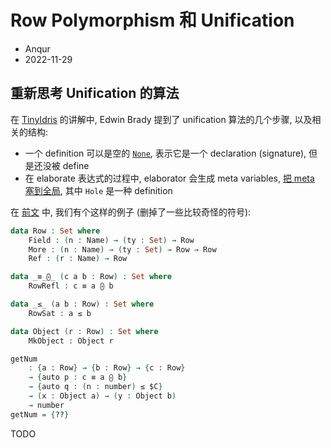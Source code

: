 # Row Polymorphism 和 Unification

* Anqur
* 2022-11-29

## 重新思考 Unification 的算法

在 [TinyIdris] 的讲解中, Edwin Brady 提到了 unification 算法的几个步骤, 以及相关的结构:

* 一个 definition 可以是空的 [`None`], 表示它是一个 declaration (signature), 但是还没被
  define
* 在 elaborate 表达式的过程中, elaborator 会生成 meta variables, [把 meta 塞到全局],
  其中 `Hole` 是一种 definition

在 [前文] 中, 我们有个这样的例子 (删掉了一些比较奇怪的符号):

```agda
data Row : Set where
    Field : (n : Name) → (ty : Set) → Row
    More : (n : Name) → (ty : Set) → Row → Row
    Ref : (r : Name) → Row

data _≡_⨀_ (c a b : Row) : Set where
    RowRefl : c ≡ a ⨀ b

data _≤_ (a b : Row) : Set where
    RowSat : a ≤ b

data Object (r : Row) : Set where
    MkObject : Object r

getNum
    : {a : Row} → {b : Row} → {c : Row}
    → {auto p : c ≡ a ⨀ b}
    → {auto q : (n : number) ≤ $C}
    → (x : Object a) → (y : Object b)
    → number
getNum = {??}
```

TODO

[TinyIdris]: https://www.youtube.com/watch?v=9SKN_vTQ1xM
[`None`]: https://github.com/edwinb/SPLV20/blob/c6db8f38ee6e54fffd15cbca1ad3fe64060775b0/TinyIdris-v2/src/Core/Context.idr#L12
[把 meta 塞到全局]: https://github.com/edwinb/SPLV20/blob/b401de02b483d9e43f482f6f9d61c431332d1b75/TinyIdris-v2/src/TTImp/Elab/Term.idr#L133
[前文]: ./20221128_row_theory_prereq.md
